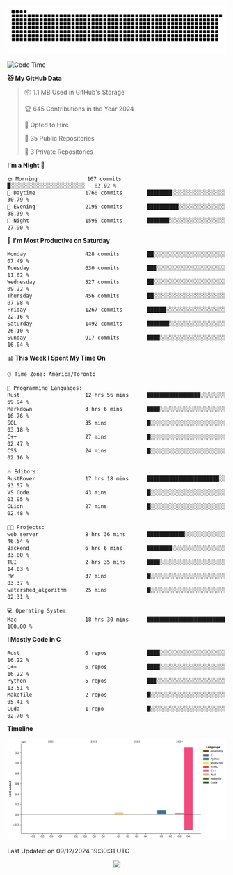 <picture>
  <source media="(prefers-color-scheme: dark)" srcset="https://raw.githubusercontent.com/kkli08/kkli08/output/github-contribution-grid-snake-dark.svg">
  <source media="(prefers-color-scheme: light)" srcset="https://raw.githubusercontent.com/kkli08/kkli08/output/github-contribution-grid-snake.svg">
  <img alt="github contribution grid snake animation" src="https://raw.githubusercontent.com/kkli08/kkli08/output/github-contribution-grid-snake.svg">
</picture>


<!--START_SECTION:waka-->
![Code Time](http://img.shields.io/badge/Code%20Time-116%20hrs%2015%20mins-blue)

**🐱 My GitHub Data** 

> 📦 1.1 MB Used in GitHub's Storage 
 > 
> 🏆 645 Contributions in the Year 2024
 > 
> 💼 Opted to Hire
 > 
> 📜 35 Public Repositories 
 > 
> 🔑 3 Private Repositories 
 > 
**I'm a Night 🦉** 

```text
🌞 Morning                167 commits         █░░░░░░░░░░░░░░░░░░░░░░░░   02.92 % 
🌆 Daytime                1760 commits        ████████░░░░░░░░░░░░░░░░░   30.79 % 
🌃 Evening                2195 commits        ██████████░░░░░░░░░░░░░░░   38.39 % 
🌙 Night                  1595 commits        ███████░░░░░░░░░░░░░░░░░░   27.90 % 
```
📅 **I'm Most Productive on Saturday** 

```text
Monday                   428 commits         ██░░░░░░░░░░░░░░░░░░░░░░░   07.49 % 
Tuesday                  630 commits         ███░░░░░░░░░░░░░░░░░░░░░░   11.02 % 
Wednesday                527 commits         ██░░░░░░░░░░░░░░░░░░░░░░░   09.22 % 
Thursday                 456 commits         ██░░░░░░░░░░░░░░░░░░░░░░░   07.98 % 
Friday                   1267 commits        ██████░░░░░░░░░░░░░░░░░░░   22.16 % 
Saturday                 1492 commits        ███████░░░░░░░░░░░░░░░░░░   26.10 % 
Sunday                   917 commits         ████░░░░░░░░░░░░░░░░░░░░░   16.04 % 
```


📊 **This Week I Spent My Time On** 

```text
🕑︎ Time Zone: America/Toronto

💬 Programming Languages: 
Rust                     12 hrs 56 mins      █████████████████░░░░░░░░   69.94 % 
Markdown                 3 hrs 6 mins        ████░░░░░░░░░░░░░░░░░░░░░   16.76 % 
SQL                      35 mins             █░░░░░░░░░░░░░░░░░░░░░░░░   03.18 % 
C++                      27 mins             █░░░░░░░░░░░░░░░░░░░░░░░░   02.47 % 
CSS                      24 mins             █░░░░░░░░░░░░░░░░░░░░░░░░   02.16 % 

🔥 Editors: 
RustRover                17 hrs 18 mins      ███████████████████████░░   93.57 % 
VS Code                  43 mins             █░░░░░░░░░░░░░░░░░░░░░░░░   03.95 % 
CLion                    27 mins             █░░░░░░░░░░░░░░░░░░░░░░░░   02.48 % 

🐱‍💻 Projects: 
web_server               8 hrs 36 mins       ████████████░░░░░░░░░░░░░   46.54 % 
Backend                  6 hrs 6 mins        ████████░░░░░░░░░░░░░░░░░   33.00 % 
TUI                      2 hrs 35 mins       ████░░░░░░░░░░░░░░░░░░░░░   14.03 % 
PW                       37 mins             █░░░░░░░░░░░░░░░░░░░░░░░░   03.37 % 
watershed_algorithm      25 mins             █░░░░░░░░░░░░░░░░░░░░░░░░   02.31 % 

💻 Operating System: 
Mac                      18 hrs 30 mins      █████████████████████████   100.00 % 
```

**I Mostly Code in C** 

```text
Rust                     6 repos             ████░░░░░░░░░░░░░░░░░░░░░   16.22 % 
C++                      6 repos             ████░░░░░░░░░░░░░░░░░░░░░   16.22 % 
Python                   5 repos             ███░░░░░░░░░░░░░░░░░░░░░░   13.51 % 
Makefile                 2 repos             █░░░░░░░░░░░░░░░░░░░░░░░░   05.41 % 
Cuda                     1 repo              █░░░░░░░░░░░░░░░░░░░░░░░░   02.70 % 
```



**Timeline**

![Lines of Code chart](https://raw.githubusercontent.com/kkli08/kkli08/main/assets/bar_graph.png)


 Last Updated on 09/12/2024 19:30:31 UTC
<!--END_SECTION:waka-->


<div align="center">
    <img  src="https://github-readme-streak-stats.herokuapp.com/?user=kkli08&theme=cobalt" />
</div>

<br/>
<br/>
<br/>
